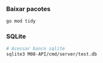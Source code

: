 ### Baixar pacotes

```bash
go mod tidy
```

### SQLite
```bash
# Acessar banco sqlite
sqlite3 M08-API/cmd/server/test.db
```
